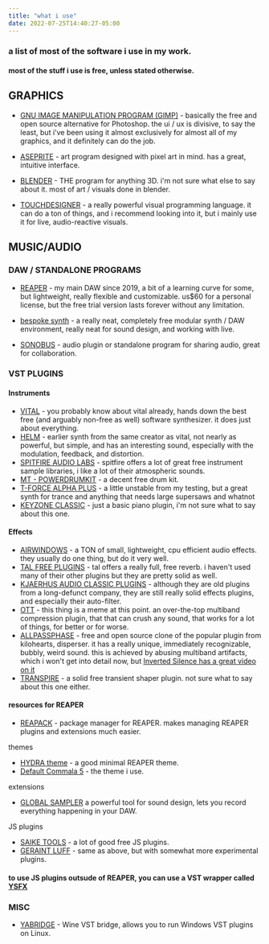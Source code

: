 ```yaml
---
title: "what i use"
date: 2022-07-25T14:40:27-05:00
---
```


### a list of most of the software i use in my work.
#### most of the stuff i use is free, unless stated otherwise.

## GRAPHICS

- [GNU IMAGE MANIPULATION PROGRAM (GIMP)](https://www.gimp.org/) - basically the free and open source alternative for Photoshop. the ui / ux is divisive, to say the least, but i've been using it almost exclusively for almost all of my graphics, and it definitely can do the job.
- [ASEPRITE](https://www.aseprite.org/) - art program designed with pixel art in mind. has a great, intuitive interface.

- [BLENDER](https://www.blender.org/) - THE program for anything 3D. i'm not sure what else to say about it. most of art / visuals done in blender.
- [TOUCHDESIGNER](https://derivative.ca/) - a really powerful visual programming language. it can do a ton of things, and i recommend looking into it, but i mainly use it for live, audio-reactive visuals.

## MUSIC/AUDIO

### DAW / STANDALONE PROGRAMS

- [REAPER](https://reaper.fm) - my main DAW since 2019, a bit of a learning curve for some, but lightweight, really flexible and customizable. us$60 for a personal license, but the free trial version lasts forever without any limitation.
- [bespoke synth](https://www.bespokesynth.com/) - a really neat, completely free modular synth / DAW environment, really neat for sound design, and working with live.

- [SONOBUS](https://www.sonobus.net/) - audio plugin or standalone program for sharing audio, great for collaboration.

### VST PLUGINS

#### Instruments

- [VITAL](https://vital.audio) - you probably know about vital already, hands down the best free (and arguably non-free as well) software synthesizer. it does just about everything.
- [HELM](https://tytel.org/helm) - earlier synth from the same creator as vital, not nearly as powerful, but simple, and has an interesting sound, especially with the modulation, feedback, and distortion.
- [SPITFIRE AUDIO LABS](https://labs.spitfireaudio.com/) - spitfire offers a lot of great free instrument sample libraries, i like a lot of their atmospheric sounds.
- [MT - POWERDRUMKIT](https://www.powerdrumkit.com/) - a decent free drum kit.
- [T-FORCE ALPHA PLUS](https://mastrcode-music.de/en/vst-plugins/t-force-alpha-plus/) - a little unstable from my testing, but a great synth for trance and anything that needs large supersaws and whatnot
- [KEYZONE CLASSIC](https://plugins4free.com/plugin/2848/) - just a basic piano plugin, i'm not sure what to say about this one.

#### Effects

- [AIRWINDOWS](https://www.airwindows.com/) - a TON of small, lightweight, cpu efficient audio effects. they usually do one thing, but do it very well.
- [TAL FREE PLUGINS](https://tal-software.com/products) - tal offers a really full, free reverb. i haven't used many of their other plugins but they are pretty solid as well.
- [KJAERHUS AUDIO CLASSIC PLUGINS](https://archive.org/details/classic-auto-filter) - although they are old plugins from a long-defunct company, they are still really solid effects plugins, and especially their auto-filter.
- [OTT](https://xferrecords.com/freeware) - this thing is a meme at this point. an over-the-top multiband compression plugin, that that can crush any sound, that works for a lot of things, for better or for worse.
- [ALLPASSPHASE](https://github.com/enummusic/allpassphase) - free and open source clone of the popular plugin from kilohearts, disperser. it has a really unique, immediately recognizable, bubbly, weird sound. this is achieved by abusing multiband artifacts, which i won't get into detail now, but [Inverted Silence has a great video on it](https://www.youtube.com/watch?v=RHi__JOLs54)
- [TRANSPIRE](https://plugins4free.com/plugin/2777/) - a solid free transient shaper plugin. not sure what to say about this one either.

#### resources for REAPER

- [REAPACK](https://reapack.com/) - package manager for REAPER. makes managing REAPER plugins and extensions much easier.

themes

- [HYDRA theme](https://stash.reaper.fm/theme/2085/HYDRA.ReaperThemeZip) - a good minimal REAPER theme.
- [Default Commala 5](https://stash.reaper.fm/theme/1702/Default_Commala_5.ReaperThemeZip) - the theme i use.

extensions

- [GLOBAL SAMPLER](https://forum.cockos.com/showthread.php?p=2506514) a powerful tool for sound design, lets you record everything happening in your DAW.

JS plugins

- [SAIKE TOOLS](https://github.com/JoepVanlier/JSFX) - a lot of good free JS plugins.
- [GERAINT LUFF](https://geraintluff.github.io/jsfx/) - same as above, but with somewhat more experimental plugins.

#### to use JS plugins outsude of REAPER, you can use a VST wrapper called [YSFX](https://github.com/jpcima/ysfx)

### MISC

- [YABRIDGE](https://github.com/robbert-vdh/yabridge) - Wine VST bridge, allows you to run Windows VST plugins on Linux.
